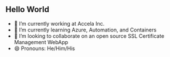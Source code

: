 ## Hello World

- 🔭 I’m currently working at Accela Inc.
- 🌱 I’m currently learning Azure, Automation, and Containers
- 👯 I’m looking to collaborate on an open source SSL Certificate Management WebApp
- 😄 Pronouns: He/Him/His

<!--
**zachary-cs/zachary-cs** is a ✨ _special_ ✨ repository because its `README.md` (this file) appears on your GitHub profile.

Here are some ideas to get you started:

- 🔭 I’m currently working on ...
- 🌱 I’m currently learning ...
- 👯 I’m looking to collaborate on ...
- 🤔 I’m looking for help with ...
- 💬 Ask me about ...
- 📫 How to reach me: ...
- 😄 Pronouns: ...
- ⚡ Fun fact: ...
-->
